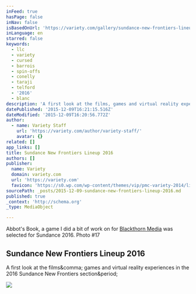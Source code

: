```yaml
---
inFeed: true
hasPage: false
inNav: false
isBasedOnUrl: 'https://variety.com/gallery/sundance-new-frontiers-lineup-2016/#!17/undefined/'
inLanguage: en
starred: false
keywords:
  - llc
  - variety
  - cursed
  - barrois
  - spin-offs
  - conelly
  - taraji
  - telford
  - '2016'
  - blanc
description: 'A first look at the films, games and virtual reality experiences in the 2016 Sundance New Frontiers section.'
datePublished: '2015-12-09T16:21:15.516Z'
dateModified: '2015-12-09T16:20:56.772Z'
author:
  - name: Variety Staff
    url: 'https://variety.com/author/variety-staff/'
    avatar: {}
related: []
app_links: []
title: Sundance New Frontiers Lineup 2016
authors: []
publisher:
  name: Variety
  domain: variety.com
  url: 'https://variety.com'
  favicon: 'https://s0.wp.com/wp-content/themes/vip/pmc-variety-2014/library/images/icons/favicon.ico'
sourcePath: _posts/2015-12-09-sundance-new-frontiers-lineup-2016.md
published: true
_context: 'http://schema.org'
_type: MediaObject

---
```

Abbot's Book, a game I did a bit of work on for [Blackthorn Media][0] was selected for Sundance 2016\.  Photo \#17

<article style=""><h1>Sundance New Frontiers Lineup 2016</h1><p>A first look at the films&amp;comma; games and virtual reality experiences in the 2016 Sundance New Frontiers section&amp;period;</p><img src="https://pmcvariety.files.wordpress.com/2015/12/new-frontiers-lineup-sundance-film-festival.jpg?w=1000&amp;h=563&amp;crop=1" /></article>



[0]: http://www.blackthorn-media.com/